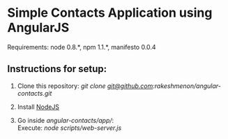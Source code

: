 Simple Contacts Application using AngularJS
==========================================

Requirements: node 0.8.\*, npm 1.1.\*, manifesto 0.0.4

Instructions for setup:
----------------------

1. Clone this repository:
   *git clone git@github.com:rakeshmenon/angular-contacts.git*

2. Install [NodeJS](http://nodejs.org)

3. Go inside *angular-contacts/app/*:  
   Execute: *node scripts/web-server.js*


